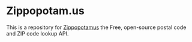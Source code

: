 # Zippopotam.us


This is a repository for  [Zippopotamus](http://www.zippopotam.us) the Free, open-source postal code and ZIP code lookup API.